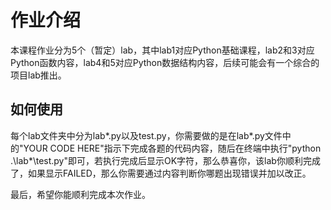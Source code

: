 # 作业介绍
本课程作业分为5个（暂定）lab，其中lab1对应Python基础课程，lab2和3对应Python函数内容，lab4和5对应Python数据结构内容，后续可能会有一个综合的项目lab推出。

## 如何使用
每个lab文件夹中分为lab*.py以及test.py，你需要做的是在lab*.py文件中的"YOUR CODE HERE"指示下完成各题的代码内容，随后在终端中执行"python .\lab*\test.py"即可，若执行完成后显示OK字符，那么恭喜你，该lab你顺利完成了，如果显示FAILED，那么你需要通过内容判断你哪题出现错误并加以改正。

最后，希望你能顺利完成本次作业。